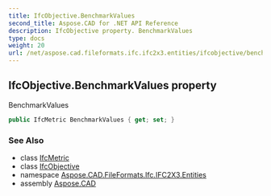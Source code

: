 ```yaml
---
title: IfcObjective.BenchmarkValues
second_title: Aspose.CAD for .NET API Reference
description: IfcObjective property. BenchmarkValues
type: docs
weight: 20
url: /net/aspose.cad.fileformats.ifc.ifc2x3.entities/ifcobjective/benchmarkvalues/
---
```

## IfcObjective.BenchmarkValues property

BenchmarkValues

```csharp
public IfcMetric BenchmarkValues { get; set; }
```

### See Also

* class [IfcMetric](../../ifcmetric/)
* class [IfcObjective](../)
* namespace [Aspose.CAD.FileFormats.Ifc.IFC2X3.Entities](../../ifcobjective/)
* assembly [Aspose.CAD](../../../)


